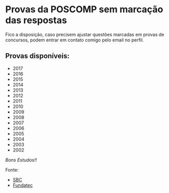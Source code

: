# Provas da POSCOMP sem marcação das respostas

Fico a disposição, caso precisem ajustar questões marcadas em provas de concursos, podem entrar em contato comigo pelo email no perfil.

## Provas disponíveis:
* 2017
* 2016
* 2015
* 2014
* 2013
* 2012
* 2011
* 2010
* 2009
* 2008
* 2007
* 2006
* 2005
* 2004
* 2003
* 2002


*Bons Estudos!!*


Fonte: 
* [SBC](http://www.sbc.org.br/documentos-da-sbc/category/153-provas-e-gabaritos-do-poscomp)
* [Fundatec](https://fundatec.org.br/portal/concursos/publicacoes_v2.php?concurso=421)
